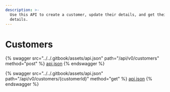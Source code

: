 ```yaml
---
description: >-
  Use this API to create a customer, update their details, and get their
  details.
---
```


# Customers

{% swagger src="../../.gitbook/assets/api.json" path="/api/v0/customers" method="post" %}
[api.json](../../.gitbook/assets/api.json)
{% endswagger %}

{% swagger src="../../.gitbook/assets/api.json" path="/api/v0/customers/{customerId}" method="get" %}
[api.json](../../.gitbook/assets/api.json)
{% endswagger %}

